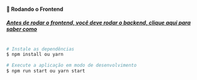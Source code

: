 #### 🎲 Rodando o Frontend

##### [Antes de rodar o frontend, você deve rodar o backend, clique aqui para saber como](https://github.com/JonathanAllisson/Webdev/tree/master/back)

```bash

# Instale as dependências
$ npm install ou yarn

# Execute a aplicação em modo de desenvolvimento
$ npm run start ou yarn start


```
